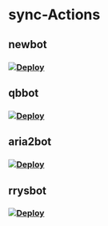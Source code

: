 # sync-Actions
## newbot
### [![Deploy](https://www.herokucdn.com/deploy/button.png)](https://dashboard.heroku.com/new?template=https://github.com/wwpry/bot-y)
## qbbot
### [![Deploy](https://www.herokucdn.com/deploy/button.png)](https://dashboard.heroku.com/new?template=https://github.com/winkxx/qbittorrent_heroku)
## aria2bot
### [![Deploy](https://www.herokucdn.com/deploy/button.png)](https://dashboard.heroku.com/new?template=https://github.com/wwpry/bot-h)
## rrysbot
### [![Deploy](https://www.herokucdn.com/deploy/button.png)](https://dashboard.heroku.com/new?template=https://github.com/wwpry/YYeTsBot)

